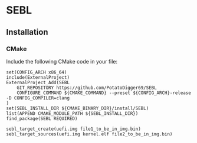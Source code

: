 # SEBL
## Installation
### CMake
Include the following CMake code in your file:
```
set(CONFIG_ARCH x86_64)
include(ExternalProject)
ExternalProject_Add(SEBL
	GIT_REPOSITORY https://github.com/PotatoDigger69/SEBL
	CONFIGURE_COMMAND ${CMAKE_COMMAND} --preset ${CONFIG_ARCH}-release -D CONFIG_COMPILER=clang
)
set(SEBL_INSTALL_DIR ${CMAKE_BINARY_DIR}/install/SEBL)
list(APPEND CMAKE_MODULE_PATH ${SEBL_INSTALL_DIR})
find_package(SEBL REQUIRED)

sebl_target_create(uefi.img file1_to_be_in_img.bin)
sebl_target_sources(uefi.img kernel.elf file2_to_be_in_img.bin)
```
